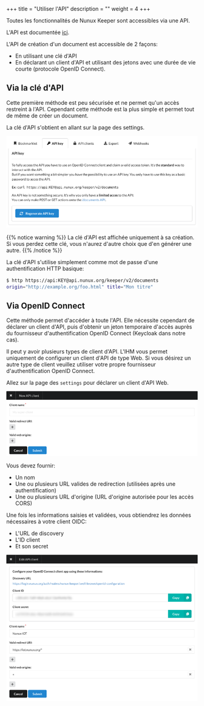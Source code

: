 +++
title = "Utiliser l'API"
description = ""
weight = 4
+++


Toutes les fonctionnalités de Nunux Keeper sont accessibles via une API.

L'API est documentée [ici](https://api.nunux.org/keeper/api-docs/).

L'API de création d'un document est accessible de 2 façons:

- En utilisant une clé d'API
- En déclarant un client d'API et utilisant des jetons avec une durée de vie
  courte (protocole OpenID Connect).

## Via la clé d'API

Cette première méthode est peu sécurisée et ne permet qu'un accès restreint à
l'API. Cependant cette méthode est la plus simple et permet tout de même de
créer un document.

La clé d'API s'obtient en allant sur la page des settings.

![](images/api-key.png)

{{% notice warning %}}
La clé d'API est affichée uniquement à sa création.
Si vous perdez cette clé, vous n'aurez d'autre choix que d'en générer une autre.
{{% /notice %}}

La clé d'API s'utilise simplement comme mot de passe d'une authentification
HTTP basique:

```bash
$ http https://api:KEY@api.nunux.org/keeper/v2/documents
origin="http://example.org/foo.html" title="Mon titre"
```

## Via OpenID Connect

Cette méthode permet d'accéder à toute l'API.
Elle nécessite cependant de déclarer un client d'API, puis d'obtenir un jeton
temporaire d'accès auprès du fournisseur d'authentification OpenID Connect
(Keycloak dans notre cas).

Il peut y avoir plusieurs types de client d'API.
L'IHM vous permet uniquement de configurer un client d'API de type Web.
Si vous désirez un autre type de client veuillez utiliser votre propre
fournisseur d'authentification OpenID Connect.

Allez sur la page des `settings` pour déclarer un client d'API Web.

![](images/create-api-client.png)

Vous devez fournir:

- Un nom
- Une ou plusieurs URL valides de redirection (utilisées après une authentification)
- Une ou plusieurs URL d'origine (URL d'origine autorisée pour les accès CORS)

Une fois les informations saisies et validées, vous obtiendrez les données
nécessaires à votre client OIDC:

- L'URL de discovery
- L'ID client
- Et son secret

![](images/edit-api-client.png)


